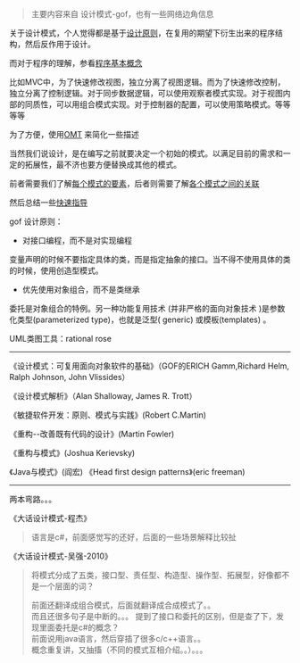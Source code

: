 > 主要内容来自 设计模式-gof，也有一些网络边角信息

关于设计模式，个人觉得都是基于[设计原则](./principle.md)，在复用的期望下衍生出来的程序结构，然后反作用于设计。

而对于程序的理解，参看[程序基本概念](./base-concept/base-concept-index.md)

比如MVC中，为了快速修改视图，独立分离了视图逻辑。而为了快速修改控制，独立分离了控制逻辑。对于同步数据逻辑，可以使用观察者模式实现。对于视图内部的同质性，可以用组合模式实现。对于控制器的配置，可以使用策略模式。等等等等



为了方便，使用[OMT](./OMT.md) 来简化一些描述



当然我们说设计，是在编写之前就要决定一个初始的模式。以满足目前的需求和一定的拓展性，最不济也要方便替换成其他的模式。

前者需要我们了解[每个模式的要素](./base-user/base-use-index.md)，后者则需要了解[各个模式之间的关联](./relations.md)

然后总结一些[快速指导](./常见的设计场景指导)



gof 设计原则：

- 对接口编程，而不是对实现编程

变量声明的时候不要指定具体的类，而是指定抽象的接口。当不得不使用具体的类的时候，使用创造型模式。

- 优先使用对象组合，而不是类继承

委托是对象组合的特例。另一种功能复用技术 (并非严格的面向对象技术 )是参数化类型(parameterized type)，也就是泛型( generic) 或模板(templates) 。



UML类图工具：rational rose

---

《设计模式：可复用面向对象软件的基础》（GOF的ERICH Gamm,Richard Helm, Ralph Johnson, John Vlissides）

《设计模式解析》（Alan Shalloway, James R. Trott） 

《敏捷软件开发：原则、模式与实践》\(Robert C.Martin\) 

《重构--改善既有代码的设计》\(Martin Fowler\) 

《重构与模式》\(Joshua Kerievsky\) 

《Java与模式》\(阎宏\) 《Head first design patterns》\(eric freeman\)

---

两本弯路。。。

《大话设计模式-程杰》

> 语言是c#，前面感觉写的还好，后面的一些场景解释比较扯

《大话设计模式-吴强-2010》

> 将模式分成了五类，接口型、责任型、构造型、操作型、拓展型，好像都不是一个层面的词？
>
> 前面还翻译成组合模式，后面就翻译成合成模式了。。  
> 而且还很多句子是中断的。。。 提到了接口和委托的区别，但是查了下，发现里面委托是c\#的概念？  
> 前面说用java语言，然后穿插了很多c/c++语言。。  
> 概念重复讲，又抽搐（不同的模式互相介绍。。）。。。

